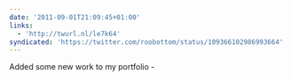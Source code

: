 ```yaml
---
date: '2011-09-01T21:09:45+01:00'
links:
  - 'http://twurl.nl/le7k64'
syndicated: 'https://twitter.com/roobottom/status/109366102986993664'
---
```

Added some new work to my portfolio - 
